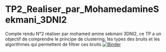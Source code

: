 # TP2_Realiser_par_MohamedamineSekmani_3DNI2
Compte rendu N°2 réaliser par mohamed amine sekmani 3DNI2, ce TP a un objectif de comprendre le principe de clustering, les types des bruits et les algorithmes qui permettent de filtrer ces bruits
[![Binder](https://mybinder.org/badge_logo.svg)](https://mybinder.org/v2/gh/sekmani/TP2_Realiser_par_MohamedamineSekmani_3DNI2/main?filepath=TP2_clustering_r%C3%A9aliser_par_mohamed_amine_sekmani_3DNI2.ipynb)
